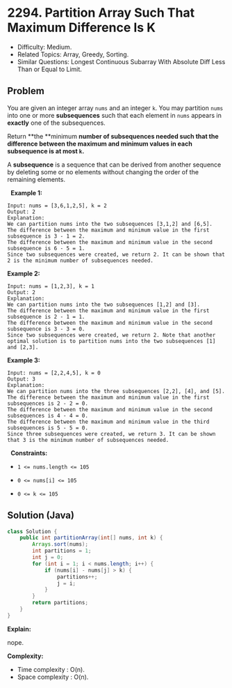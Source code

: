 # 2294. Partition Array Such That Maximum Difference Is K

- Difficulty: Medium.
- Related Topics: Array, Greedy, Sorting.
- Similar Questions: Longest Continuous Subarray With Absolute Diff Less Than or Equal to Limit.

## Problem

You are given an integer array ```nums``` and an integer ```k```. You may partition ```nums``` into one or more **subsequences** such that each element in ```nums``` appears in **exactly** one of the subsequences.

Return **the **minimum **number of subsequences needed such that the difference between the maximum and minimum values in each subsequence is **at most** **```k```**.**

A **subsequence** is a sequence that can be derived from another sequence by deleting some or no elements without changing the order of the remaining elements.

 
**Example 1:**

```
Input: nums = [3,6,1,2,5], k = 2
Output: 2
Explanation:
We can partition nums into the two subsequences [3,1,2] and [6,5].
The difference between the maximum and minimum value in the first subsequence is 3 - 1 = 2.
The difference between the maximum and minimum value in the second subsequence is 6 - 5 = 1.
Since two subsequences were created, we return 2. It can be shown that 2 is the minimum number of subsequences needed.
```

**Example 2:**

```
Input: nums = [1,2,3], k = 1
Output: 2
Explanation:
We can partition nums into the two subsequences [1,2] and [3].
The difference between the maximum and minimum value in the first subsequence is 2 - 1 = 1.
The difference between the maximum and minimum value in the second subsequence is 3 - 3 = 0.
Since two subsequences were created, we return 2. Note that another optimal solution is to partition nums into the two subsequences [1] and [2,3].
```

**Example 3:**

```
Input: nums = [2,2,4,5], k = 0
Output: 3
Explanation:
We can partition nums into the three subsequences [2,2], [4], and [5].
The difference between the maximum and minimum value in the first subsequences is 2 - 2 = 0.
The difference between the maximum and minimum value in the second subsequences is 4 - 4 = 0.
The difference between the maximum and minimum value in the third subsequences is 5 - 5 = 0.
Since three subsequences were created, we return 3. It can be shown that 3 is the minimum number of subsequences needed.
```

 
**Constraints:**


	
- ```1 <= nums.length <= 105```
	
- ```0 <= nums[i] <= 105```
	
- ```0 <= k <= 105```



## Solution (Java)

```java
class Solution {
    public int partitionArray(int[] nums, int k) {
        Arrays.sort(nums);
        int partitions = 1;
        int j = 0;
        for (int i = 1; i < nums.length; i++) {
            if (nums[i] - nums[j] > k) {
                partitions++;
                j = i;
            }
        }
        return partitions;
    }
}
```

**Explain:**

nope.

**Complexity:**

* Time complexity : O(n).
* Space complexity : O(n).
